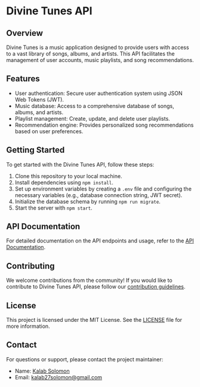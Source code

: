 # Divine Tunes API

## Overview

Divine Tunes is a music application designed to provide users with access to a vast library of songs, albums, and artists. This API facilitates the management of user accounts, music playlists, and song recommendations.

## Features

- User authentication: Secure user authentication system using JSON Web Tokens (JWT).
- Music database: Access to a comprehensive database of songs, albums, and artists.
- Playlist management: Create, update, and delete user playlists.
- Recommendation engine: Provides personalized song recommendations based on user preferences.

## Getting Started

To get started with the Divine Tunes API, follow these steps:

1. Clone this repository to your local machine.
2. Install dependencies using `npm install`.
3. Set up environment variables by creating a `.env` file and configuring the necessary variables (e.g., database connection string, JWT secret).
4. Initialize the database schema by running `npm run migrate`.
5. Start the server with `npm start`.

## API Documentation

For detailed documentation on the API endpoints and usage, refer to the [API Documentation](docs/api.md).

## Contributing

We welcome contributions from the community! If you would like to contribute to Divine Tunes API, please follow our [contribution guidelines](CONTRIBUTING.md).

## License

This project is licensed under the MIT License. See the [LICENSE](LICENSE) file for more information.

## Contact

For questions or support, please contact the project maintainer:

- Name: [Kalab Solomon](https://github.com/hksmith)
- Email: [kalab27solomon@gmail.com](mailto:kalab27solomon@gmail.com)
